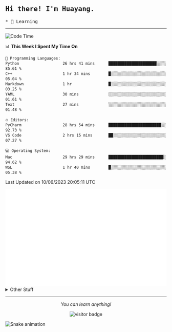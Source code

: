 <h2>
    <samp>Hi there! I'm Huayang.</samp>
</h2>
<p>
    <samp>
        * 🧐 Learning
    </samp>
</p>

<hr>

<!--START_SECTION:waka-->
![Code Time](http://img.shields.io/badge/Code%20Time-933%20hrs%2051%20mins-blue)

📊 **This Week I Spent My Time On** 

```text
💬 Programming Languages: 
Python                   26 hrs 41 mins      █████████████████████░░░░   85.61 % 
C++                      1 hr 34 mins        █░░░░░░░░░░░░░░░░░░░░░░░░   05.04 % 
Markdown                 1 hr                █░░░░░░░░░░░░░░░░░░░░░░░░   03.25 % 
YAML                     30 mins             ░░░░░░░░░░░░░░░░░░░░░░░░░   01.61 % 
Text                     27 mins             ░░░░░░░░░░░░░░░░░░░░░░░░░   01.48 % 

🔥 Editors: 
PyCharm                  28 hrs 54 mins      ███████████████████████░░   92.73 % 
VS Code                  2 hrs 15 mins       ██░░░░░░░░░░░░░░░░░░░░░░░   07.27 % 

💻 Operating System: 
Mac                      29 hrs 29 mins      ████████████████████████░   94.62 % 
WSL                      1 hr 40 mins        █░░░░░░░░░░░░░░░░░░░░░░░░   05.38 % 
```


 Last Updated on 10/06/2023 20:05:11 UTC
<!--END_SECTION:waka-->

<picture>
    <img src="/github-metrics.svg" alt="github metrics" style='visibility:visible'>
</picture>

<details>
  <summary>Other Stuff</summary>
  <br />
<!--   
  <p align="left">
    <img height="180em" src="https://github-readme-streak-stats.herokuapp.com/?user=GuillaumeFalourd" />
    
  </p> -->

  * 🏆 Some GitHub statistical reports:
  
  <img width="100%" src="https://github-profile-trophy.vercel.app/?username=xmchxup&column=7">
  <p align="left">  
    <img height="180em" src="https://github-readme-stats.vercel.app/api?username=xmchxup&hide_border=true&show_icons=true&include_all_commits=true&bg_color=0,EC6C6C,FFD479,FFFC79,73FA79&theme=graywhite&locale=en" />
    <img height="180em" src="https://github-readme-stats.vercel.app/api/top-langs/?username=xmchxup&hide=css,scss,html&langs_count=8&hide_border=true&layout=compact&bg_color=0,73FA79,73FDFF,D783FF&theme=graywhite&locale=en" />
  </p>
  
  <img width="100%" src="https://github-profile-summary-cards.vercel.app/api/cards/profile-details?username=xmchxup&theme=github" />
 
</a>
</details>
<hr>
<p align="center">
    <i>You can learn anything!</i>
    <p align="center">
        <img src="https://visitor-badge.laobi.icu/badge?page_id=xmchxup" alt="visitor badge"/>       
    </p>
</p>

![Snake animation](https://github.com/XmchxUp/XmchxUp/blob/output/github-contribution-grid-snake.gif)


